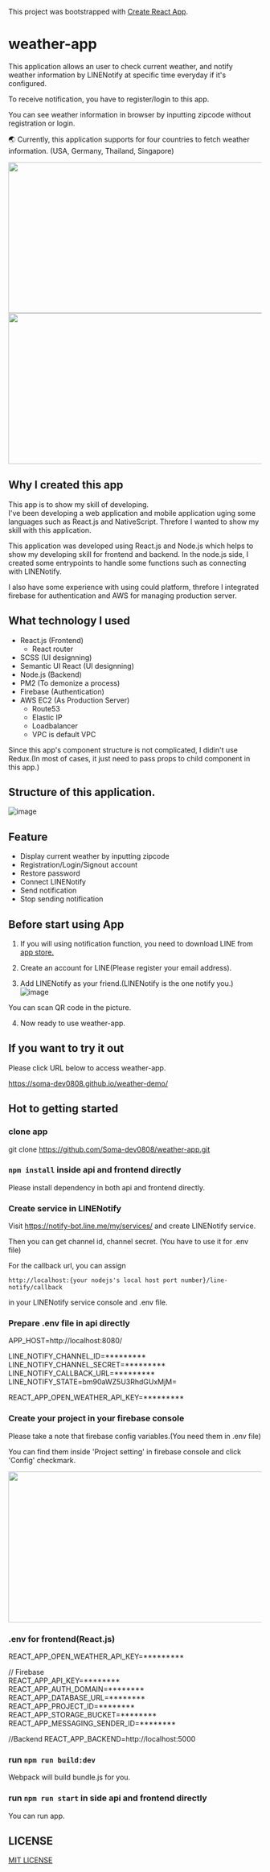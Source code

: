 This project was bootstrapped with [Create React App](https://github.com/facebook/create-react-app).

# weather-app

This application allows an user to check current weather, and notify weather information by LINENotify at specific time everyday if it's configured. <br>

To receive notification, you have to register/login to this app. <br>

You can see weather information in browser by inputting zipcode without registration or login. <br>

:earth_asia: Currently, this application supports for four countries to fetch weather information. (USA, Germany, Thailand, Singapore)

<img src="https://user-images.githubusercontent.com/55787141/74496560-fa45b000-4f15-11ea-8a29-eca19641cd13.png" width="570" height="300">

<img src="https://user-images.githubusercontent.com/55787141/74497208-f581fb80-4f17-11ea-8c7d-f40ce0ddf5db.jpg" width="570" height="300">



## Why I created this app

This app is to show my skill of developing. <br>
I've been developing a web application and mobile application uging some languages such as React.js and NativeScript. Threfore I wanted to show my skill with this application. <br>

This application was developed using React.js and Node.js which helps to show my developing skill for frontend and backend. In the node.js side, I created some entrypoints to handle some functions such as connecting with LINENotify. <br>

I also have some experience with using could platform, threfore I integrated firebase for authentication and AWS for managing production server.


## What technology I used

* React.js (Frontend) <br>
  - React router
* SCSS (UI designning)
* Semantic UI React (UI designning)
* Node.js (Backend)
* PM2 (To demonize a process)
* Firebase (Authentication)
* AWS EC2 (As Production Server)
  - Route53
  - Elastic IP
  - Loadbalancer
  * VPC is default VPC
  
Since this app's component structure is not complicated, I didin't use Redux.(In most of cases, it just need to pass props to child component in this app.)



## Structure of this application.

![image](https://user-images.githubusercontent.com/55787141/74638441-d9e05480-51a6-11ea-8653-20280098e5b4.png)



## Feature 

 * Display current weather by inputting zipcode
 * Registration/Login/Signout account
 * Restore password
 * Connect LINENotify
 * Send notification 
 * Stop sending notification


## Before start using App

1. If you will using notification function, you need to download LINE from [app store.](https://line.me/en-US/download)

2. Create an account for LINE(Please register your email address).

3. Add LINENotify as your friend.(LINENotify is the one notify you.)
![image](https://user-images.githubusercontent.com/55787141/74505415-09d2f200-4f32-11ea-9cca-9d1d4e1090b2.png)

You can scan QR code in the picture.

4. Now ready to use weather-app.



## If you want to try it out

Please click URL below to access weather-app.

https://soma-dev0808.github.io/weather-demo/


## Hot to getting started

### clone app

git clone https://github.com/Soma-dev0808/weather-app.git

###  `npm install` inside api and frontend directly

Please install dependency in both api and frontend directly.

### Create service in LINENotify

Visit https://notify-bot.line.me/my/services/ and create LINENotify service. <br>

Then you can get channel id, channel secret. (You have to use it for .env file) <br>

For the callback url, you can assign  <br>

`http://localhost:{your nodejs's local host port number}/line-notify/callback` <br>

in your LINENotify service console and .env file.

### Prepare .env file in api directly

APP_HOST=http://localhost:8080/

LINE_NOTIFY_CHANNEL_ID=********* <br>
LINE_NOTIFY_CHANNEL_SECRET=********* <br>
LINE_NOTIFY_CALLBACK_URL=********* <br>
LINE_NOTIFY_STATE=bm90aWZ5U3RhdGUxMjM= <br>

REACT_APP_OPEN_WEATHER_API_KEY=********* <br>


### Create your project in your firebase console

Please take a note that firebase config variables.(You need them in .env file) <br>

You can find them inside 'Project setting' in firebase console and click 'Config' checkmark. <br>

<img src="https://user-images.githubusercontent.com/55787141/74521018-a8237f80-4f53-11ea-8faa-a25451370eca.jpg" width="570" height="300">



### .env for frontend(React.js)
REACT_APP_OPEN_WEATHER_API_KEY=*********

// Firebase <br>
REACT_APP_API_KEY=******** <br> 
REACT_APP_AUTH_DOMAIN=******** <br>
REACT_APP_DATABASE_URL=******** <br>
REACT_APP_PROJECT_ID=******** <br>
REACT_APP_STORAGE_BUCKET=******** <br>
REACT_APP_MESSAGING_SENDER_ID=******** <br>

//Backend
REACT_APP_BACKEND=http://localhost:5000


### run `npm run build:dev`

Webpack will build bundle.js for you.

### run `npm run start` in side api and frontend directly

You can run app.

## LICENSE

[MIT LICENSE](https://github.com/Soma-dev0808/weather-app/blob/master/LICENSE)
